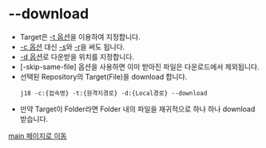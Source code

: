 
# --download

- Target은 [-t 옵션](option_t.md)을 이용하여 지정합니다.
- [-c 옵션](option_c.md) 대신 [-s](option_s.md)와 [-r](option_r.md)을 써도 됩니다.
- [-d 옵션](option_d.md)로 다운받을 위치를 지정합니다.
- [-skip-same-file] 옵션을 사용하면 이미 받아진 파일은 다운로드에서 제외됩니다.
- 선택된 Repository의 Target(File)을 download 합니다.
    ```
    j18 -c:{접속명} -t:{원격지경로} -d:{Local경로} --download
    ```
- 만약 Target이 Folder라면 Folder 내의 파일을 재귀적으로 하나 하나 download 받습니다.

[main 페이지로 이동](main.md)